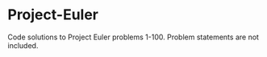 # Project-Euler
Code solutions to Project Euler problems 1-100. Problem statements are not included.
